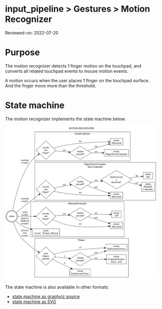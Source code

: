 # input_pipeline > Gestures > Motion Recognizer

Reviewed-on: 2022-07-20

# Purpose

The motion recognizer detects 1 finger motion on the touchpad, and converts all related
touchpad events to mouse motion events.

A motion occurs when the user places 1 finger on the touchpad surface. And the finger move
more than the threshold.

# State machine

The motion recognizer implements the state machine below.

![recognizer state machine](motion_state_machine.png)

The state machine is also available in other formats:

- [state machine as graphviz source](motion_state_machine.dot)
- [state machine as SVG](motion_state_machine.svg)

